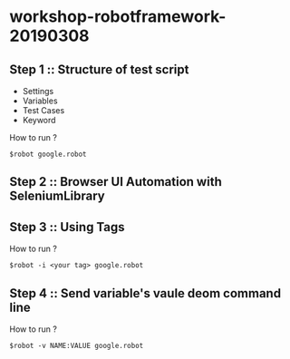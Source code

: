 # workshop-robotframework-20190308

## Step 1 :: Structure of test script
* Settings
* Variables
* Test Cases
* Keyword

How to run ?
```
$robot google.robot
```

## Step 2 :: Browser UI Automation with SeleniumLibrary

## Step 3 :: Using Tags

How to run ?
```
$robot -i <your tag> google.robot
```

## Step 4 :: Send variable's vaule deom command line
How to run ?
```
$robot -v NAME:VALUE google.robot
```
